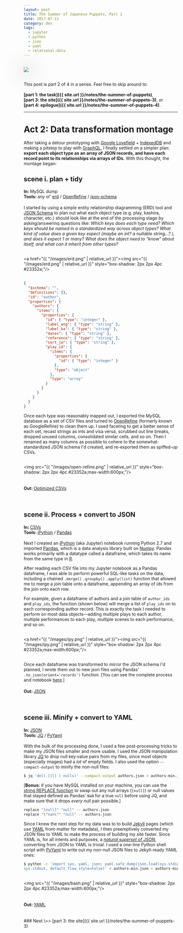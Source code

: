 ```yaml
---
layout: post
title: The Summer of Japanese Puppets, Part 2
date: 2017-07-11
category: dev
tags:
  - jupyter
  - python
  - json
  - yaml
  - relational-data
---
```

<br>
<img src="http://www.columbia.edu/cgi-bin/dlo?obj=ldpd_bun_slide_493_2_0779_0826&size=medium" style="box-shadow: 2px 2px 4pc #23352a;"/>
<br><br>

This post is part 2 of 4 in a series. Feel free to skip around to:<br><br>__[part 1: the task]({{ site.url }}/notes/the-summer-of-puppets)__,<br>__[part 3: the site]({{ site.url }}/notes/the-summer-of-puppets-3)__, or<br>__[part 4: epilogue]({{ site.url }}/notes/the-summer-of-puppets-4)__.

<hr/>

# Act 2: Data transformation montage

After taking a detour prototyping with [Google Lovefield](https://google.github.io/lovefield/) + [IndexedDB](https://developer.mozilla.org/en-US/docs/Web/API/IndexedDB_API) and making a pitstop to play with [GraphQL](http://graphql.org/), I finally settled on a simpler plan: __export each object type as an array of JSON records, and have each record point to its relationships via arrays of IDs.__ With this thought, the montage began:

## scene i. plan + tidy

#### In: <span style="font-weight:400">MySQL dump</span><br>Tools: <span style="font-weight:400">any ol' [erd](https://www.draw.io/) / [OpenRefine](http://openrefine.org/) / [json-schema](http://json-schema.org/)</span>

I started by using a simple entity relationship diagramming (ERD) tool and [JSON Schema](http://json-schema.org/) to plan out what each object type (e.g. play, kashira, character, etc.) should look like at the end of the processing stage by asking/answerinq questions like: _Which keys does each type need? Which keys should be named in a standardized way across object types? What kind of value does a given key expect (maybe an int? a nullable string...? ), and does it expect 1 or many? What does the object need to "know" about itself, and what can it inherit from other types?_

<br><a href="{{ "/images/erd.png" | relative_url }}"><img src="{{ "/images/erd.png" | relative_url }}" style="box-shadow: 2px 2px 4pc #23352a;"/></a><br><br>


```json
{
  "$schema": "",
  "definitions": {},
  "id": "author",
  "properties": {
    "authors": {
      "items": {
        "properties": {
          "id": { "type": "integer" },
          "label_eng": { "type": "string" },
          "label_ka": { "type": "string" },
          "dates": { "type": "string" },
          "reference": { "type": "string" },
          "sort_ja": { "type": "string" },
          "play_id": {
            "items": {
              "properties": {
                "id": { "type": "integer" }
              },
              "type": "object"
            },
            "type": "array"
          }
        }
      }
    }
  }
}
```

Once each type was reasonably mapped out, I exported the MySQL database as a set of CSV files and turned to [OpenRefine](http://openrefine.org/) (formerly known as GoogleRefine) to clean them up. I used faceting to get a better sense of each set, recast strings as ints and visa versa, scrubbed out line breaks, dropped unused columns, consolidated similar cells, and so on. Then I renamed as many columns as possible to cohere to the somewhat-standardized JSON schema I'd created, and re-exported them as spiffed-up CSVs.

<br><img src="{{ "/images/open-refine.png" | relative_url }}" style="box-shadow: 2px 2px 4pc #23352a;max-width:600px;"/><br><br>

#### Out: <span style="font-weight:400">[Optimized CSVs](https://github.com/mnyrop/bunraku-ipy/tree/master/in)</span>

<br>


## scene ii. Process + convert to JSON

#### In: <span style="font-weight:400">[CSVs](https://github.com/mnyrop/bunraku-ipy/tree/master/in)</span><br>Tools: <span style="font-weight:400">[iPython](https://ipython.org/) / [Pandas](http://pandas.pydata.org/)</span>

Next I created an [iPython](https://ipython.org/) (aka Jupyter) notebook running Python 2.7 and imported [Pandas](http://pandas.pydata.org/), which is a data analysis library built on [Numpy](http://www.numpy.org/). Pandas works primarily with a datatype called a dataframe, which takes its name from the same type in [R](https://www.r-project.org/about.html).

After reading each CSV file into my Jupyter notebook as a Pandas dataframe, I was able to perform powerful SQL-like tasks on the data, including a chained `.merge()` `.groupby()` `.apply(list)` function that allowed me to merge a join table onto a dataframe, appending an array of ids from the join onto each row.

For example, given a dataframe of authors and a join table of `author_ids` and `play_ids`, the function (shown below) will merge a list of `play_ids` on to each corresponding author record. This is exactly the task I needed to perform on most data objects—adding multiple plays to each author, multiple performances to each play, multiple scenes to each performance, and so on.

<br><a href="{{ "/images/ipy.png" | relative_url }}"><img src="{{ "/images/ipy.png" | relative_url }}" style="box-shadow: 2px 2px 4pc #23352a;max-width:600px;"/></a><br><br>

Once each dataframe was transformed to mirror the JSON schema I'd planned, I wrote them out to new json files using Pandas' `.to_json(orient='records')` function. [You can see the complete process and notebook [here](https://github.com/mnyrop/bunraku-ipy/blob/master/bunraku-online.ipynb).]

#### Out: <span style="font-weight:400">[JSON](https://github.com/mnyrop/bunraku-ipy/tree/master/out/json)</span>

<br>

## scene iii. Minify + convert to YAML

#### In: <span style="font-weight:400">[JSON](https://github.com/mnyrop/bunraku-ipy/tree/master/out/json)</span><br>Tools: <span style="font-weight:400">[JQ](https://stedolan.github.io/jq/) / [PyYaml](http://pyyaml.org/)</span>

With the bulk of the processing done, I used a few post-processing tricks to make my JSON files smaller and more usable. I used the JSON manipulation library [JQ](https://stedolan.github.io/jq/) to drop null key:value pairs from my files, since most objects (especially images) had a _lot_ of empty fields. I also used the option `--compact-output` to minify the non-null files:

```bash
$ jq 'del(.[][] | nulls)' --compact-output authors.json > authors-min.json
```

[__Bonus:__ if you have MySQL installed on your machine, you can use the [string REPLACE function](https://stackoverflow.com/questions/5956993/mysql-string-replace) to swap out any null arrays (`[null]`) or null values that stayed defined as Pandas' `NaN` for a true `null` before using JQ, and make sure that it drops _every_ null pair possible.]

```bash
replace "[null]" "null" -- authors.json
replace "\"nan\"" "null" -- authors.json
```

Since I knew the next step for my data was to to build [Jekyll](https://jekyllrb.com) pages (which use [YAML](http://www.yaml.org/start.html) front-matter for metadata), I then preemptively converted my JSON files to YAML to make the process of building my site faster. Since YAML is, for all intents and purposes, a _[natural superset of JSON](http://www.yaml.org/spec/1.2/spec.html#id2759572)_, converting from JSON to YAML is trivial. I used a one-line Python shell script with [PyYaml](http://pyyaml.org/) to write out my non-null JSON files to Jekyll-ready YAML ones:

```bash
$ python -c 'import sys, yaml, json; yaml.safe_dump(json.load(sys.stdin),
sys.stdout, default_flow_style=False)' < authors-min.json > authors-min.yaml
```

<br><img src="{{ "/images/bash.png" | relative_url }}" style="box-shadow: 2px 2px 4pc #23352a;max-width:600px;"/><br><br>

#### Out: <span style="font-weight:400">[YAML](https://github.com/mnyrop/bunraku-ipy/tree/master/post-processing/yaml)</span>

<br>
### <span style="font-weight:400">Next \>> </span>[part 3: the site]({{ site.url }}/notes/the-summer-of-puppets-3)
<br><br>
